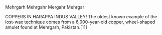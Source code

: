 Mehrgarh Mehrgahr Mergahr Mehrgar

COPPERS IN HARAPPA INDUS VALLEY!
The oldest known example of the lost-wax technique comes from a 6,000-year-old copper, wheel-shaped amulet found at Mehrgarh, Pakistan.[11]